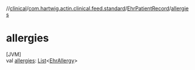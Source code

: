 //[clinical](../../../index.md)/[com.hartwig.actin.clinical.feed.standard](../index.md)/[EhrPatientRecord](index.md)/[allergies](allergies.md)

# allergies

[JVM]\
val [allergies](allergies.md): [List](https://kotlinlang.org/api/latest/jvm/stdlib/kotlin.collections/-list/index.html)&lt;[EhrAllergy](../-ehr-allergy/index.md)&gt;
